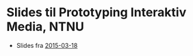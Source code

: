 # Slides til Prototyping Interaktiv Media, NTNU

- Slides fra [2015-03-18](http://torgeir.github.io/prototyping-interaktiv-media-ntnu/2015-03-18/)
